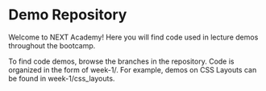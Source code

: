 # Demo Repository

<p>
 Welcome to NEXT Academy! Here you will find code used in lecture demos throughout the bootcamp.
</p>

<p>
 To find code demos, browse the branches in the repository. Code is organized in the form of week-1<number>/<topic>. For example, demos on CSS Layouts can be found in week-1/css_layouts.
</p>
